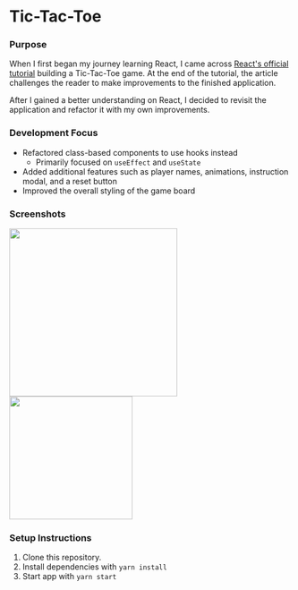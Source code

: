 # Tic-Tac-Toe

### Purpose

When I first began my journey learning React, I came across [React's official tutorial](https://reactjs.org/tutorial/tutorial.html) building a Tic-Tac-Toe game. At the end of the tutorial, the article challenges the reader to make improvements to the finished application.

After I gained a better understanding on React, I decided to revisit the application and refactor it with my own improvements.

### Development Focus

- Refactored class-based components to use hooks instead
  - Primarily focused on `useEffect` and `useState`
- Added additional features such as player names, animations, instruction modal, and a reset button
- Improved the overall styling of the game board

### Screenshots

<div>
<img height="300" src="https://user-images.githubusercontent.com/54158919/79266945-5b322b80-7e66-11ea-985e-9a1816d0d7ce.png">
<img height="220" src="https://user-images.githubusercontent.com/54158919/79268421-bfee8580-7e68-11ea-92fc-83074ee89aa1.png">

</div>

### Setup Instructions

1. Clone this repository.
2. Install dependencies with `yarn install`
3. Start app with `yarn start`
